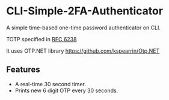 # CLI-Simple-2FA-Authenticator
A simple time-based one-time password authenticator on CLI.

TOTP specified in [RFC 6238](https://datatracker.ietf.org/doc/html/rfc6238/)

It uses OTP.NET library https://github.com/kspearrin/Otp.NET

## Features
- A real-time 30 second timer.
- Prints new 6 digit OTP every 30 seconds.
